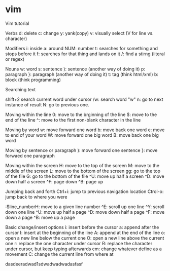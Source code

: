 # vim
Vim tutorial

Verbs
d: delete
c: change
y: yank(copy)
v: visually select (V for line vs. character)

Modifiers
i: inside
a: around
NUM: number
t: searches for something and stops before it
f: searches for that thing and lands on it
/: find a stirng (literal or regex)

Nouns
w: word
s: sentence
): sentence (another way of doing it)
p: paragraph
}: paragraph (another way of doing it)
t: tag (think html/xml)
b: block (think programming)

Searching text

shift+2 search current word under cursor
/w: search word "w"
n: go to next instance of result
N: go to previous one.

Moving within the line
0: move to the brginning of the line
$: move to the end of the line
^: move to the first non-blank character in the line

Moving by word
w: move forward one word
b: move back one word
e: move to end of your word
W: move forward one big word
B: move back one big word

Moving by sentence or paragraph
): move forward one sentence
}: move forwaed one paragraph

Moving within the screen
H: move to the top of the screen
M: move to the middle of the screen
L: move to the bottom of the screen
gg: go to the top of the file
G: go to the bottom of the file
^U: move up half a screen
^D: move down half a screen
^F: page down
^B: page up

Jumping back and forth
Ctrl+i:  jump to previous navigation location
Ctrol-o: jump back to where you were

:$line_numberH: move to a given line number
^E: scroll up one line
^Y: scroll down one line
^U: move up half a page
^D: move down half a page
^F: move down a page
^B: move up a page

Basic change/insert options
i: insert before the cursor
a: append after the cursor
I: insert at the beginning of the line
A: append at the end of the line
o: open a new line below the current one
O: open a new line above the current one
r: replace the one character under cursor
R: replace the character under cursor, but keep typing afterwards
cm: change whatever define as a movement
C: change the current line from where at

dasdeeradwad1sdwadwadwadasfasf
